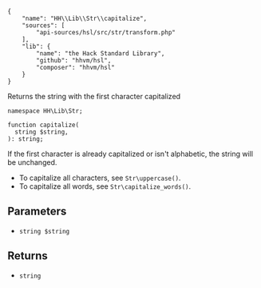 ``` yamlmeta
{
    "name": "HH\\Lib\\Str\\capitalize",
    "sources": [
        "api-sources/hsl/src/str/transform.php"
    ],
    "lib": {
        "name": "the Hack Standard Library",
        "github": "hhvm/hsl",
        "composer": "hhvm/hsl"
    }
}
```




Returns the string with the first character capitalized




``` Hack
namespace HH\Lib\Str;

function capitalize(
  string $string,
): string;
```




If the first character is already capitalized or isn't alphabetic, the string
will be unchanged.




+ To capitalize all characters, see ` Str\uppercase() `.
+ To capitalize all words, see ` Str\capitalize_words() `.




## Parameters




* ` string $string `




## Returns




- ` string `
<!-- HHAPIDOC -->
